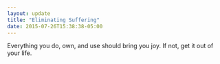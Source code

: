 ```yaml
---
layout: update
title: "Eliminating Suffering"
date: 2015-07-26T15:38:38-05:00
---
```


Everything you do, own, and use should bring you joy. If not, get it out of your life.